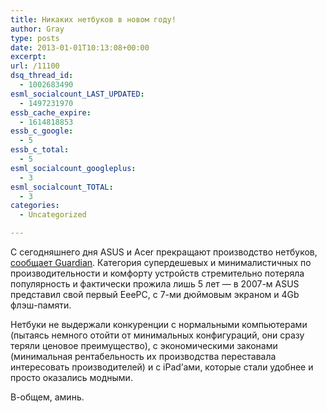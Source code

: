 ```yaml
---
title: Никаких нетбуков в новом году!
author: Gray
type: posts
date: 2013-01-01T10:13:08+00:00
excerpt:
url: /11100
dsq_thread_id:
  - 1002683490
esml_socialcount_LAST_UPDATED:
  - 1497231970
essb_cache_expire:
  - 1614818853
essb_c_google:
  - 5
essb_c_total:
  - 5
esml_socialcount_googleplus:
  - 3
esml_socialcount_TOTAL:
  - 3
categories:
  - Uncategorized

---
```








С сегодняшнего дня ASUS и Acer прекращают производство нетбуков, [сообщает Guardian][1]. Категория супердешевых и минималистичных по производительности и комфорту устройств стремительно потеряла популярность и фактически прожила лишь 5 лет — в 2007-м ASUS представил свой первый EeePC, с 7-ми дюймовым экраном и 4Gb флэш-памяти. 

Нетбуки не выдержали конкуренции с нормальными компьютерами (пытаясь немного отойти от минимальных конфигураций, они сразу теряли ценовое преимущество), с экономическими законами (минимальная рентабельность их производства переставала интересовать производителей) и с iPad&#8217;ами, которые стали удобнее и просто оказались модными.

В-общем, аминь. 

 [1]: http://www.guardian.co.uk/technology/2012/dec/31/netbooks-dead-2013